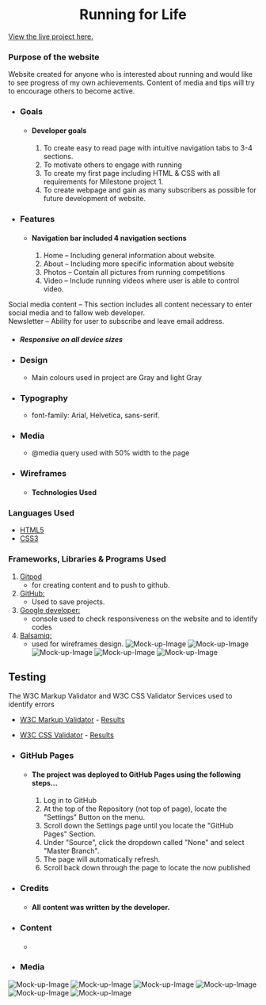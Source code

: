 <h1 align="center">Running for Life</h1>

[View the live project here.]( )
### Purpose of the website 
Website created for anyone who is interested about running and would like to see progress of my own achievements. Content of media and tips will try to encourage others to become active.
 
  
-   ###  Goals

    -   #### Developer goals 

        1. To create easy to read page with intuitive navigation tabs to 3-4 sections.
        2. To motivate others to engage with running 
        3. To create my first page including HTML & CSS with all requirements for Milestone project 1.
        4. To create webpage and gain as many subscribers as possible for future development of website.

  
-   ###  Features

    -   #### Navigation bar included 4 navigation sections 

        1. Home – Including general information about website.
        2. About – Including more specific information about website
        3. Photos – Contain all pictures from running competitions 
        4. Video – Include running videos where user is able to control video.
        
 Social media content – This section includes all content necessary to enter social media and to fallow web developer. <br/>
 Newsletter – Ability for user to subscribe and leave email address. <br/>
 -   ##### Responsive on all device sizes

  
*   ### Design

    -   Main colours used in project are Gray and light Gray 

*   ### Typography

    -   font-family: Arial, Helvetica, sans-serif.
*   ### Media

    -   @media query used with 50% width to the page 
  
-   ###  Wireframes

    -   #### Technologies Used

 

### Languages Used

-   [HTML5](https://en.wikipedia.org/wiki/HTML5)
-   [CSS3](https://en.wikipedia.org/wiki/Cascading_Style_Sheets)

### Frameworks, Libraries & Programs Used

   
1. [Gitpod](https://github.com/)
    - for creating content and to push to github.
1. [GitHub:](https://github.com/)
    - Used to save projects.
1. [Google developer:]()
    - console used to check responsiveness on the website and to identify codes
1. [Balsamiq:](https://balsamiq.com/)
    - used for wireframes design.
![Mock-up-Image](Pictures/balasamic.jpg)
![Mock-up-Image](Pictures/balasamic1.jpg)
![Mock-up-Image](Pictures/balasamic2.jpg)
![Mock-up-Image](Pictures/balasamic3.jpg)
![Mock-up-Image](Pictures/balasamic4.jpg)



## Testing

The W3C Markup Validator and W3C CSS Validator Services used to identify errors 

-   [W3C Markup Validator](https://jigsaw.w3.org/css-validator/#validate_by_input) - [Results](https://github.com/)
-   [W3C CSS Validator](https://jigsaw.w3.org/css-validator/#validate_by_input) - [Results](https://github.com/)

-   ###  GitHub Pages

    -   #### The project was deployed to GitHub Pages using the following steps...

        1. Log in to GitHub 
        2. At the top of the Repository (not top of page), locate the "Settings" Button on the menu.
        3. Scroll down the Settings page until you locate the "GitHub Pages" Section.
        4. Under "Source", click the dropdown called "None" and select "Master Branch".
        5. The page will automatically refresh.
        6. Scroll back down through the page to locate the now published 
        
-   ###  Credits

    -   #### All content was written by the developer.
 
        
-   ###  Content

    -   #### 
    
 -   ###  Media
 
![Mock-up-Image](Pictures/img1.jpg)
![Mock-up-Image](Pictures/img2.jpg)
![Mock-up-Image](Pictures/img3.jpg)
![Mock-up-Image](Pictures/img4.jpg)
![Mock-up-Image](Pictures/img5.jpg)
![Mock-up-Image](Pictures/img6.jpg)